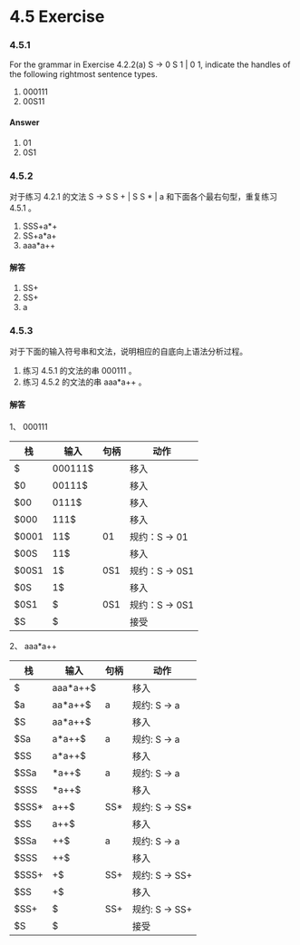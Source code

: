 # 4.5 Exercise

### 4.5.1

For the grammar in Exercise 4.2.2(a) S -> 0 S 1 | 0 1, indicate the handles of the following rightmost sentence types.

1. 000111
2. 00S11

#### Answer

1. 01
2. 0S1

### 4.5.2

对于练习 4.2.1 的文法 S -> S S + | S S \* | a 和下面各个最右句型，重复练习 4.5.1 。

1. SSS+a\*+
2. SS+a\*a+
3. aaa\*a++

#### 解答

1. SS+
2. SS+
3. a

### 4.5.3

对于下面的输入符号串和文法，说明相应的自底向上语法分析过程。

1. 练习 4.5.1 的文法的串 000111 。
2. 练习 4.5.2 的文法的串 aaa*a++ 。

#### 解答

1、 000111

<table>
    <thead>
        <tr>
            <th>栈</th>
            <th>输入</th>
            <th>句柄</th>
            <th>动作</th>
        </tr>
    </thead>
    <tbody>
        <tr>
            <td>$</td>
            <td>000111$</td>
            <td></td>
            <td>移入</td>
        </tr>
        <tr>
            <td>$0</td>
            <td>00111$</td>
            <td></td>
            <td>移入</td>
        </tr>
        <tr>
            <td>$00</td>
            <td>0111$</td>
            <td></td>
            <td>移入</td>
        </tr>
        <tr>
            <td>$000</td>
            <td>111$</td>
            <td></td>
            <td>移入</td>
        </tr>
        <tr>
            <td>$0001</td>
            <td>11$</td>
            <td>01</td>
            <td>规约：S -> 01</td>
        </tr>
        <tr>
            <td>$00S</td>
            <td>11$</td>
            <td></td>
            <td>移入</td>
        </tr>
        <tr>
            <td>$00S1</td>
            <td>1$</td>
            <td>0S1</td>
            <td>规约：S -> 0S1 </td>
        </tr>
        <tr>
            <td>$0S</td>
            <td>1$</td>
            <td></td>
            <td>移入</td>
        </tr>
        <tr>
            <td>$0S1</td>
            <td>$</td>
            <td>0S1</td>
            <td>规约：S -> 0S1 </td>
        </tr>
        <tr>
            <td>$S</td>
            <td>$</td>
            <td></td>
            <td>接受</td>
        </tr>
    </tbody>
</table>

2、 aaa*a++

<table>
    <thead>
        <tr>
            <th>栈</th>
            <th>输入</th>
            <th>句柄</th>
            <th>动作</th>
        </tr>
    </thead>
    <tbody>
        <tr>
            <td>$</td>
            <td>aaa*a++$</td>
            <td></td>
            <td>移入</td>
        </tr>
        <tr>
            <td>$a</td>
            <td>aa*a++$</td>
            <td>a</td>
            <td>规约: S -> a</td>
        </tr>
        <tr>
            <td>$S</td>
            <td>aa*a++$</td>
            <td></td>
            <td>移入</td>
        </tr>
        <tr>
            <td>$Sa</td>
            <td>a*a++$</td>
            <td>a</td>
            <td>规约: S -> a</td>
        </tr>
        <tr>
            <td>$SS</td>
            <td>a*a++$</td>
            <td></td>
            <td>移入</td>
        </tr>
        <tr>
            <td>$SSa</td>
            <td>*a++$</td>
            <td>a</td>
            <td>规约: S -> a</td>
        </tr>
        <tr>
            <td>$SSS</td>
            <td>*a++$</td>
            <td></td>
            <td>移入</td>
        </tr>
        <tr>
            <td>$SSS*</td>
            <td>a++$</td>
            <td>SS*</td>
            <td>规约: S -> SS*</td>
        </tr>
        <tr>
            <td>$SS</td>
            <td>a++$</td>
            <td></td>
            <td>移入</td>
        </tr>
        <tr>
            <td>$SSa</td>
            <td>++$</td>
            <td>a</td>
            <td>规约: S -> a</td>
        </tr>
        <tr>
            <td>$SSS</td>
            <td>++$</td>
            <td></td>
            <td>移入</td>
        </tr>
        <tr>
            <td>$SSS+</td>
            <td>+$</td>
            <td>SS+</td>
            <td>规约: S -> SS+</td>
        </tr>
        <tr>
            <td>$SS</td>
            <td>+$</td>
            <td></td>
            <td>移入</td>
        </tr>
        <tr>
            <td>$SS+</td>
            <td>$</td>
            <td>SS+</td>
            <td>规约: S -> SS+</td>
        </tr>
        <tr>
            <td>$S</td>
            <td>$</td>
            <td></td>
            <td>接受</td>
        </tr>
    </tbody>
</table>
